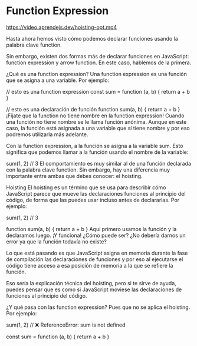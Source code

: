# Function Expression

https://video.aprendejs.dev/hoisting-opt.mp4

Hasta ahora hemos visto cómo podemos declarar funciones usando la palabra clave function.

Sin embargo, existen dos formas más de declarar funciones en JavaScript: function expression y arrow function. En este caso, hablemos de la primera.

¿Qué es una function expression?
Una function expression es una función que se asigna a una variable. Por ejemplo:

// esto es una function expression
const sum = function (a, b) {
  return a + b
}

// esto es una declaración de función
function sum(a, b) {
  return a + b
}
¡Fíjate que la function no tiene nombre en la function expression! Cuando una función no tiene nombre se le llama función anónima. Aunque en este caso, la función está asignada a una variable que sí tiene nombre y por eso podremos utilizarla más adelante.

Con la function expression, a la función se asigna a la variable sum. Esto significa que podemos llamar a la función usando el nombre de la variable:

sum(1, 2) // 3
El comportamiento es muy similar al de una función declarada con la palabra clave function. Sin embargo, hay una diferencia muy importante entre ambas que debes conocer: el hoisting.

Hoisting
El hoisting es un término que se usa para describir cómo JavaScript parece que mueve las declaraciones funciones al principio del código, de forma que las puedes usar incluso antes de declararlas. Por ejemplo:

sum(1, 2) // 3

function sum(a, b) {
  return a + b
}
Aquí primero usamos la función y la declaramos luego. ¡Y funciona! ¿Cómo puede ser? ¿No debería darnos un error ya que la función todavía no existe?

Lo que está pasando es que JavaScript asigna en memoria durante la fase de compilación las declaraciones de funciones y por eso al ejecutarse el código tiene acceso a esa posición de memoria a la que se refiere la función.

Eso sería la explicación técnica del hoisting, pero si te sirve de ayuda, puedes pensar que es como si JavaScript moviese las declaraciones de funciones al principio del código.

¿Y qué pasa con las function expression?
Pues que no se aplica el hoisting. Por ejemplo:

sum(1, 2) // ❌ ReferenceError: sum is not defined

const sum = function (a, b) {
  return a + b
}